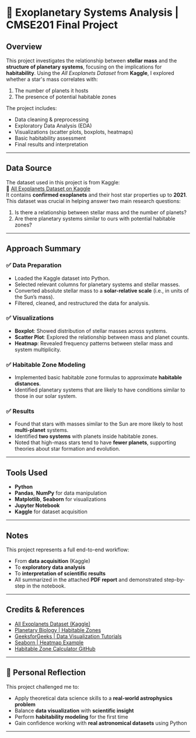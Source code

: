 # 🌌 Exoplanetary Systems Analysis | CMSE201 Final Project

## Overview
This project investigates the relationship between **stellar mass** and the **structure of planetary systems**, focusing on the implications for **habitability**. Using the *All Exoplanets Dataset* from **Kaggle**, I explored whether a star's mass correlates with:
1. The number of planets it hosts
2. The presence of potential habitable zones

The project includes:
- Data cleaning & preprocessing
- Exploratory Data Analysis (EDA)
- Visualizations (scatter plots, boxplots, heatmaps)
- Basic habitability assessment
- Final results and interpretation

---

## Data Source  
The dataset used in this project is from Kaggle:  
📂 [All Exoplanets Dataset on Kaggle](https://www.kaggle.com/datasets/shivamb/all-exoplanets-dataset)  
It contains **confirmed exoplanets** and their host star properties up to **2021**.  
This dataset was crucial in helping answer two main research questions:
1. Is there a relationship between stellar mass and the number of planets?
2. Are there planetary systems similar to ours with potential habitable zones?

---

## Approach Summary

### ✅ Data Preparation
- Loaded the Kaggle dataset into Python.
- Selected relevant columns for planetary systems and stellar masses.
- Converted absolute stellar mass to a **solar-relative scale** (i.e., in units of the Sun’s mass).
- Filtered, cleaned, and restructured the data for analysis.

### ✅ Visualizations
- **Boxplot**: Showed distribution of stellar masses across systems.
- **Scatter Plot**: Explored the relationship between mass and planet counts.
- **Heatmap**: Revealed frequency patterns between stellar mass and system multiplicity.

### ✅ Habitable Zone Modeling
- Implemented basic habitable zone formulas to approximate **habitable distances**.
- Identified planetary systems that are likely to have conditions similar to those in our solar system.

### ✅ Results
- Found that stars with masses similar to the Sun are more likely to host **multi-planet** systems.
- Identified **two systems** with planets inside habitable zones.
- Noted that high-mass stars tend to have **fewer planets**, supporting theories about star formation and evolution.

---

## Tools Used
- **Python**
- **Pandas**, **NumPy** for data manipulation
- **Matplotlib**, **Seaborn** for visualizations
- **Jupyter Notebook**
- **Kaggle** for dataset acquisition

---

## Notes
This project represents a full end-to-end workflow:
- From **data acquisition** (Kaggle)
- To **exploratory data analysis**
- To **interpretation of scientific results**
- All summarized in the attached **PDF report** and demonstrated step-by-step in the notebook.

---

## Credits & References
- [All Exoplanets Dataset (Kaggle)](https://www.kaggle.com/datasets/shivamb/all-exoplanets-dataset)
- [Planetary Biology | Habitable Zones](https://www.planetarybiology.com/calculating_habitable_zone.html)
- [GeeksforGeeks | Data Visualization Tutorials](https://www.geeksforgeeks.org)
- [Seaborn | Heatmap Example](https://seaborn.pydata.org/examples/spreadsheet_heatmap.html)
- [Habitable Zone Calculator GitHub](https://github.com/Eelt/HabitableZoneCalculator)

---

## 🌟 Personal Reflection
This project challenged me to:
- Apply theoretical data science skills to a **real-world astrophysics problem**
- Balance **data visualization** with **scientific insight**
- Perform **habitability modeling** for the first time
- Gain confidence working with **real astronomical datasets** using Python

---
